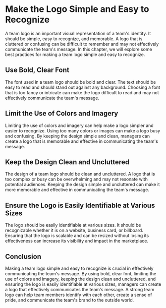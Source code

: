 # Make the Logo Simple and Easy to Recognize

A team logo is an important visual representation of a team's identity. It should be simple, easy to recognize, and memorable. A logo that is cluttered or confusing can be difficult to remember and may not effectively communicate the team's message. In this chapter, we will explore some best practices for making a team logo simple and easy to recognize.

## Use Bold, Clear Font

The font used in a team logo should be bold and clear. The text should be easy to read and should stand out against any background. Choosing a font that is too fancy or intricate can make the logo difficult to read and may not effectively communicate the team's message.

## Limit the Use of Colors and Imagery

Limiting the use of colors and imagery can help make a logo simpler and easier to recognize. Using too many colors or images can make a logo busy and confusing. By keeping the design simple and clean, managers can create a logo that is memorable and effective in communicating the team's message.

## Keep the Design Clean and Uncluttered

The design of a team logo should be clean and uncluttered. A logo that is too complex or busy can be overwhelming and may not resonate with potential audiences. Keeping the design simple and uncluttered can make it more memorable and effective in communicating the team's message.

## Ensure the Logo is Easily Identifiable at Various Sizes

The logo should be easily identifiable at various sizes. It should be recognizable whether it is on a website, business card, or billboard. Ensuring that the logo is scalable and can be resized without losing its effectiveness can increase its visibility and impact in the marketplace.

## Conclusion

Making a team logo simple and easy to recognize is crucial in effectively communicating the team's message. By using bold, clear font, limiting the use of colors and imagery, keeping the design clean and uncluttered, and ensuring the logo is easily identifiable at various sizes, managers can create a logo that effectively communicates the team's message. A strong team logo can help team members identify with each other, create a sense of pride, and communicate the team's brand to the outside world.
